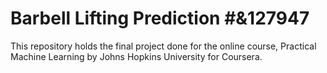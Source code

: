 # Barbell Lifting Prediction #&127947
This repository holds the final project done for the online course, Practical Machine Learning by Johns Hopkins University for Coursera. 

